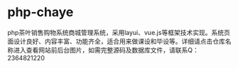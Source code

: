 # php-chaye
php茶叶销售购物系统商城管理系统，采用layui、vue.js等框架技术实现。系统页面设计良好、内容丰富、功能齐全，适合用来做课设和毕设等。详细请点击仓库名称进入查看网站前后台图片，如需完整源码及数据库文件，请联系Q：2364821220

